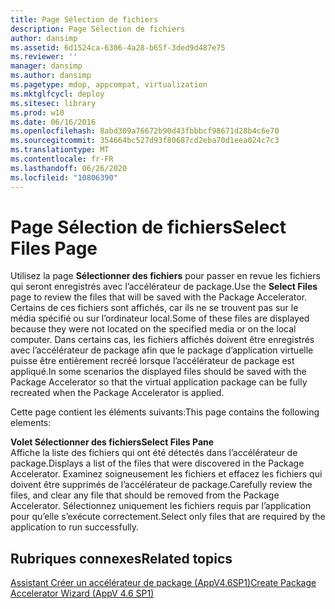 ```yaml
---
title: Page Sélection de fichiers
description: Page Sélection de fichiers
author: dansimp
ms.assetid: 6d1524ca-6306-4a28-b65f-3ded9d487e75
ms.reviewer: ''
manager: dansimp
ms.author: dansimp
ms.pagetype: mdop, appcompat, virtualization
ms.mktglfcycl: deploy
ms.sitesec: library
ms.prod: w10
ms.date: 06/16/2016
ms.openlocfilehash: 8abd309a76672b90d43fbbbcf98671d28b4c6e70
ms.sourcegitcommit: 354664bc527d93f80687cd2eba70d1eea024c7c3
ms.translationtype: MT
ms.contentlocale: fr-FR
ms.lasthandoff: 06/26/2020
ms.locfileid: "10806390"
---
```

# <span data-ttu-id="a1451-103">Page Sélection de fichiers</span><span class="sxs-lookup"><span data-stu-id="a1451-103">Select Files Page</span></span>


<span data-ttu-id="a1451-104">Utilisez la page **Sélectionner des fichiers** pour passer en revue les fichiers qui seront enregistrés avec l’accélérateur de package.</span><span class="sxs-lookup"><span data-stu-id="a1451-104">Use the **Select Files** page to review the files that will be saved with the Package Accelerator.</span></span> <span data-ttu-id="a1451-105">Certains de ces fichiers sont affichés, car ils ne se trouvent pas sur le média spécifié ou sur l’ordinateur local.</span><span class="sxs-lookup"><span data-stu-id="a1451-105">Some of these files are displayed because they were not located on the specified media or on the local computer.</span></span> <span data-ttu-id="a1451-106">Dans certains cas, les fichiers affichés doivent être enregistrés avec l’accélérateur de package afin que le package d’application virtuelle puisse être entièrement recréé lorsque l’accélérateur de package est appliqué.</span><span class="sxs-lookup"><span data-stu-id="a1451-106">In some scenarios the displayed files should be saved with the Package Accelerator so that the virtual application package can be fully recreated when the Package Accelerator is applied.</span></span>

<span data-ttu-id="a1451-107">Cette page contient les éléments suivants:</span><span class="sxs-lookup"><span data-stu-id="a1451-107">This page contains the following elements:</span></span>

<a href="" id="select-files-pane"></a>**<span data-ttu-id="a1451-108">Volet Sélectionner des fichiers</span><span class="sxs-lookup"><span data-stu-id="a1451-108">Select Files Pane</span></span>**  
<span data-ttu-id="a1451-109">Affiche la liste des fichiers qui ont été détectés dans l’accélérateur de package.</span><span class="sxs-lookup"><span data-stu-id="a1451-109">Displays a list of the files that were discovered in the Package Accelerator.</span></span> <span data-ttu-id="a1451-110">Examinez soigneusement les fichiers et effacez les fichiers qui doivent être supprimés de l’accélérateur de package.</span><span class="sxs-lookup"><span data-stu-id="a1451-110">Carefully review the files, and clear any file that should be removed from the Package Accelerator.</span></span> <span data-ttu-id="a1451-111">Sélectionnez uniquement les fichiers requis par l’application pour qu’elle s’exécute correctement.</span><span class="sxs-lookup"><span data-stu-id="a1451-111">Select only files that are required by the application to run successfully.</span></span>

## <span data-ttu-id="a1451-112">Rubriques connexes</span><span class="sxs-lookup"><span data-stu-id="a1451-112">Related topics</span></span>


[<span data-ttu-id="a1451-113">Assistant Créer un accélérateur de package (AppV4.6SP1)</span><span class="sxs-lookup"><span data-stu-id="a1451-113">Create Package Accelerator Wizard (AppV 4.6 SP1)</span></span>](create-package-accelerator-wizard--appv-46-sp1-.md)

 

 





